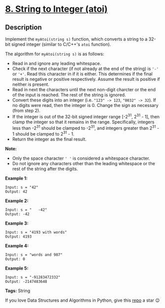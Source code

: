 # [8. String to Integer (atoi)][title]

## Description

Implement the `myAtoi(string s)` function, which converts a string to a 32-bit signed integer (similar to C/C++'s `atoi` function).

The algorithm for `myAtoi(string s)` is as follows:

  * Read in and ignore any leading whitespace.
  * Check if the next character (if not already at the end of the string) is `'-'` or `'+'`. Read this character in if it is either. This determines if the final result is negative or positive respectively. Assume the result is positive if neither is present.
  * Read in next the characters until the next non-digit charcter or the end of the input is reached. The rest of the string is ignored.
  * Convert these digits into an integer (i.e. `"123" -> 123`, `"0032" -> 32`). If no digits were read, then the integer is 0. Change the sign as necessary (from step 2).
  * If the integer is out of the 32-bit signed integer range [-2<sup>31</sup>, 2<sup>31</sup> - 1], then clamp the integer so that it remains in the range. Specifically, integers less than -2<sup>31</sup> should be clamped to -2<sup>31</sup>, and integers greater than 2<sup>31</sup> - 1 should be clamped to 2<sup>31</sup> - 1.
  * Return the integer as the final result.

**Note:**

  * Only the space character `' '` is considered a whitespace character.
  * Do not ignore any characters other than the leading whitespace or the rest of the string after the digits.


**Example 1:**
```text
Input: s = "42"
Output: 42
```

**Example 2:**
```text
Input: s = "   -42"
Output: -42
```

**Example 3:**
```text
Input: s = "4193 with words"
Output: 4193
```

**Example 4:**
```text
Input: s = "words and 987"
Output: 0
```

**Example 5:**
```text
Input: s = "-91283472332"
Output: -2147483648
```

**Tags:** String

If you love Data Structures and Algorithms in Python, give this [repo][me] a star :wink:

[title]: https://leetcode.com/problems/string-to-integer-atoi/
[me]: https://github.com/bumblebee211196/awesome-python-leetcode

